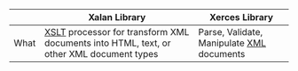 ||Xalan Library|Xerces Library|
|---|---|---|
|What|[XSLT](/Languages/Markup_Language/XML) processor for transform XML documents into HTML, text, or other XML document types|Parse, Validate, Manipulate [XML](/Languages/Markup_Language/XML) documents|
